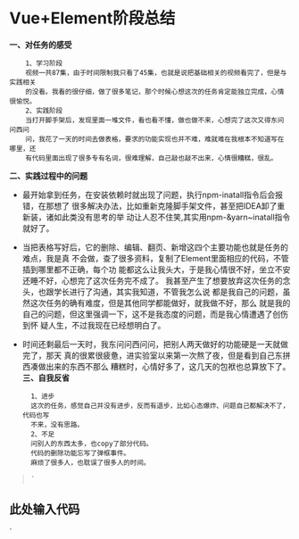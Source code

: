 ﻿# Vue+Element阶段总结

**一、对任务的感受**

        1、学习阶段
        视频一共87集，由于时间限制我只看了45集，也就是说把基础相关的视频看完了，但是与实践相关
        的没看。我看的很仔细，做了很多笔记，那个时候心想这次的任务肯定能独立完成，心情很愉悦。
        2、实践阶段
        当打开脚手架后，发现里面一堆文件，看也看不懂，做也做不来，心想完了这次又得东问问西问
        问，我花了一天的时间去做表格，要求的功能实现也并不难，难就难在我根本不知道写在哪里，还
        有代码里面出现了很多专有名词，很难理解，自己敲也敲不出来，心情很糟糕，很乱。
        
**二、实践过程中的问题**

- 最开始拿到任务，在安装依赖时就出现了问题，执行npm-inatall指令后会报错，在那想了
很多解决办法，比如重新克隆脚手架文件，甚至把IDEA卸了重新装，诸如此类没有思考的举
动让人忍不住笑,其实用npm-&yarn~inatall指令就好了。
- 当把表格写好后，它的删除、编辑、翻页、新增这四个主要功能也就是任务的难点，我是真
不会做，查了很多资料，复制了Element里面相应的代码，不管插到哪里都不正确，每个功
能都这么让我头大，于是我心情很不好，坐立不安还睡不好，心想完了这次任务完不成了。
我甚至产生了想要放弃这次任务的念头，也跟学长进行了沟通，其实我知道，不管我怎么说
都是我自己的问题，虽然这次任务的确有难度，但是其他同学都能做好，就我做不好，那么
就是我的自己的问题，但这里强调一下，这不是我态度的问题，而是我心情遭遇了创伤到怀
疑人生，不过我现在已经想明白了。
- 时间还剩最后一天时，我东问问西问问，把别人两天做好的功能硬是一天就做完了，那天
真的很累很疲惫，进实验室以来第一次熬了夜，但是看到自己东拼西凑做出来的东西不那么
糟糕时，心情好多了，这几天的包袱也总算放下了。
**三、自我反省**

        1、进步
        这次的任务，感觉自己并没有进步，反而有退步，比如心态爆炸、问题自己都解决不了，代码也写
        不来，没有思路。
        2、不足
        问别人的东西太多，也copy了部分代码。
        代码的删除功能忘写了弹框事件。
        麻烦了很多人，也耽误了很多人的时间。

    

> `

此处输入代码
------

`

